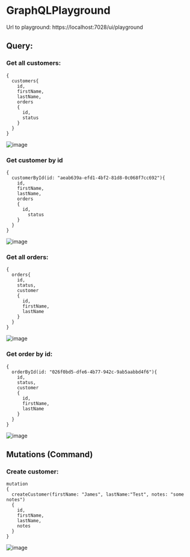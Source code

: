 # GraphQLPlayground

Url to playground: https://localhost:7028/ui/playground

## Query:

### Get all customers:
```
{
  customers{
    id,
    firstName,
    lastName,
    orders
    {
      id,
      status
    }   
  }
}
```
![image](https://github.com/tumanina/GraphQLPlayground/assets/17797666/e8d00143-e999-4cc5-b4c6-6cd5b33ca077)

### Get customer by id
```
{
  customerById(id: "aeab639a-efd1-4bf2-81d8-0c068f7cc692"){
    id,
    firstName,
    lastName,
    orders
    {
      id,
    	status
    }   
  }
}
```
![image](https://github.com/tumanina/GraphQLPlayground/assets/17797666/f1dc053c-bc00-4c50-8e99-91221e17e2d2)
### Get all orders:
```
{
  orders{
    id,
    status,
    customer
    {
      id,
      firstName,
      lastName
    }
  }
}
```
![image](https://github.com/tumanina/GraphQLPlayground/assets/17797666/49e2fbaf-0fd9-44a2-823d-32fb58a9b2f2)

### Get order by id:
```
{
  orderById(id: "026f0bd5-dfe6-4b77-942c-9ab5aabbd4f6"){
    id,
    status,
    customer
    {
      id,
      firstName,
      lastName
    }
  }
}
```
![image](https://github.com/tumanina/GraphQLPlayground/assets/17797666/509c59b5-9e8f-4041-a4cf-0279d2bb718c)

## Mutations (Command)

### Create customer:
```
mutation
{
  createCustomer(firstName: "James", lastName:"Test", notes: "some notes")
  {
    id, 
    firstName,
    lastName,
    notes
  }
}
```
![image](https://github.com/tumanina/GraphQLPlayground/assets/17797666/c8d5bf02-5946-4ab1-8b8a-f44c70d3f284)
